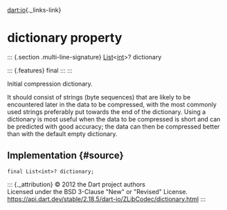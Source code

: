 [dart:io](../../dart-io/dart-io-library){._links-link}

dictionary property
===================

::: {.section .multi-line-signature}
[List](../../dart-core/list-class)\<[int](../../dart-core/int-class)\>?
dictionary

::: {.features}
final
:::
:::

Initial compression dictionary.

It should consist of strings (byte sequences) that are likely to be
encountered later in the data to be compressed, with the most commonly
used strings preferably put towards the end of the dictionary. Using a
dictionary is most useful when the data to be compressed is short and
can be predicted with good accuracy; the data can then be compressed
better than with the default empty dictionary.

Implementation {#source}
--------------

``` {.language-dart data-language="dart"}
final List<int>? dictionary;
```

::: {._attribution}
© 2012 the Dart project authors\
Licensed under the BSD 3-Clause \"New\" or \"Revised\" License.\
<https://api.dart.dev/stable/2.18.5/dart-io/ZLibCodec/dictionary.html>
:::
